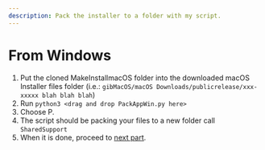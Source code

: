 ```yaml
---
description: Pack the installer to a folder with my script.
---
```


# From Windows

1. Put the cloned MakeInstallmacOS folder into the downloaded macOS Installer files folder \(i.e.: `gibMacOS/macOS Downloads/publicrelease/xxx-xxxxx blah blah blah`\)
2. Run `python3 <drag and drop PackAppWin.py here>`
3. Choose P.
4. The script should be packing your files to a new folder call `SharedSupport`
5. When it is done, proceed to [next part](../offline-part-3/windows.md).

